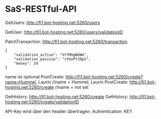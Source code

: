 # SaS-RESTful-API


GetUsers: http://fi1.bot-hosting.net:5260/users

GetUser: http://fi1.bot-hosting.net:5260/users/validationID

PatchTransaction: http://fi1.bot-hosting.net:5260/transaction

```
{
    "validation_active": "Vt7MOgWGWm",
    "validation_passive": "rVUoPYJ0pS",
    "money": 24
}
```

name ist optional
PostCreate: http://fi1.bot-hosting.net:5260/create?name=Hummel, Laurin      //name = Hummel, Laurin
PostCreate: http://fi1.bot-hosting.net:5260/create                          //name = not set

GetHistory: http://fi1.bot-hosting.net:5260/create
GetHistory: http://fi1.bot-hosting.net:5260/create/validationID

API-Key wird über den header übertragen:
Authentication: KEY